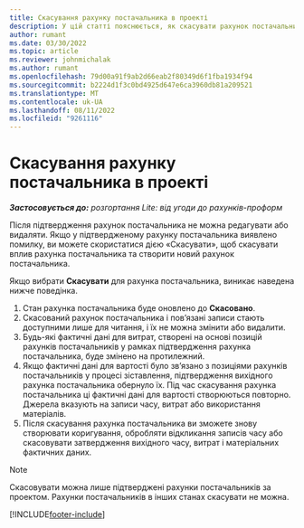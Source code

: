 ```yaml
---
title: Скасування рахунку постачальника в проекті
description: У цій статті пояснюється, як скасувати рахунок постачальника проекту в Microsoft Dynamics 365 Project Operations, а також фінансовий вплив на скасування рахунка постачальника проекту.
author: rumant
ms.date: 03/30/2022
ms.topic: article
ms.reviewer: johnmichalak
ms.author: rumant
ms.openlocfilehash: 79d00a91f9ab2d66eab2f80349d6f1fba1934f94
ms.sourcegitcommit: b2224d1f3c0bd4925d647e6ca3960db81a209521
ms.translationtype: MT
ms.contentlocale: uk-UA
ms.lasthandoff: 08/11/2022
ms.locfileid: "9261116"
---
```

# <a name="cancel-a-project-vendor-invoice"></a>Скасування рахунку постачальника в проекті

_**Застосовується до:** розгортання Lite: від угоди до рахунків-проформ_

Після підтвердження рахунок постачальника не можна редагувати або видаляти. Якщо у підтвердженому рахунку постачальника виявлено помилку, ви можете скористатися дією «Скасувати», щоб скасувати вплив рахунка постачальника та створити новий рахунок постачальника.

Якщо вибрати **Скасувати** для рахунка постачальника, виникає наведена нижче поведінка.

1. Стан рахунка постачальника буде оновлено до **Скасовано**.
2. Скасований рахунок постачальника і пов’язані записи стають доступними лише для читання, і їх не можна змінити або видалити.
3. Будь-які фактичні дані для витрат, створені на основі позицій рахунків постачальників у рамках підтвердження рахунка постачальника, буде змінено на протилежний.
4. Якщо фактичні дані для вартості було зв’язано з позиціями рахунків постачальників у процесі зіставлення, підтвердження вихідного рахунка постачальника обернуло їх. Під час скасування рахунка постачальника ці фактичні дані для вартості створюються повторно. Джерела вказують на записи часу, витрат або використання матеріалів.
5. Після скасування рахунка постачальника ви зможете знову створювати коригування, обробляти відкликання записів часу або скасовувати затвердження вихідного часу, витрат і матеріальних фактичних даних.

> [!NOTE]
> Скасовувати можна лише підтверджені рахунки постачальників за проектом. Рахунки постачальників в інших станах скасувати не можна.

[!INCLUDE[footer-include](../../includes/footer-banner.md)]
